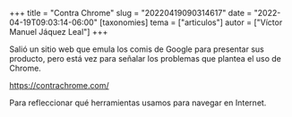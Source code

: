 +++
title = "Contra Chrome"
slug = "20220419090314617"
date = "2022-04-19T09:03:14-06:00"
[taxonomies]
tema = ["articulos"]
autor = ["Víctor Manuel Jáquez Leal"]
+++

Salió un sitio web que emula los comis de Google para presentar sus
producto, pero está vez para señalar los problemas que plantea el uso de
Chrome.

https://contrachrome.com/

Para refleccionar qué herramientas usamos para navegar en Internet.

